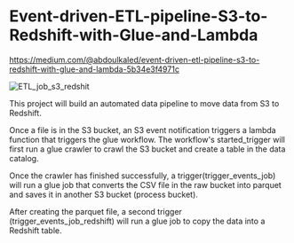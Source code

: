 # Event-driven-ETL-pipeline-S3-to-Redshift-with-Glue-and-Lambda
https://medium.com/@abdoulkaled/event-driven-etl-pipeline-s3-to-redshift-with-glue-and-lambda-5b34e3f4971c


![ETL_job_s3_redshit](https://github.com/user-attachments/assets/3f9a73ae-45fc-4f5f-924b-5d0b19f359ff)


This project will build an automated data pipeline to move data from S3 to Redshift.

Once a file is in the S3 bucket, an S3 event notification triggers a lambda function that triggers the glue workflow. The workflow's started_trigger will first run a glue crawler to crawl the S3 bucket and create a table in the data catalog.

Once the crawler has finished successfully, a trigger(trigger_events_job) will run a glue job that converts the CSV file in the raw bucket into parquet and saves it in another S3 bucket (process bucket).

After creating the parquet file, a second trigger (trigger_events_job_redshift) will run a glue job to copy the data into a Redshift table.
